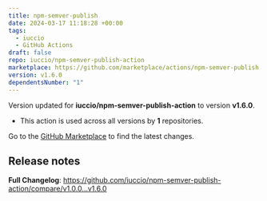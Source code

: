 ```yaml
---
title: npm-semver-publish
date: 2024-03-17 11:18:28 +00:00
tags:
  - iuccio
  - GitHub Actions
draft: false
repo: iuccio/npm-semver-publish-action
marketplace: https://github.com/marketplace/actions/npm-semver-publish
version: v1.6.0
dependentsNumber: "1"
---
```



Version updated for **iuccio/npm-semver-publish-action** to version **v1.6.0**.
- This action is used across all versions by **1** repositories.

Go to the [GitHub Marketplace](https://github.com/marketplace/actions/npm-semver-publish) to find the latest changes.

## Release notes

**Full Changelog**: https://github.com/iuccio/npm-semver-publish-action/compare/v1.0.0...v1.6.0
